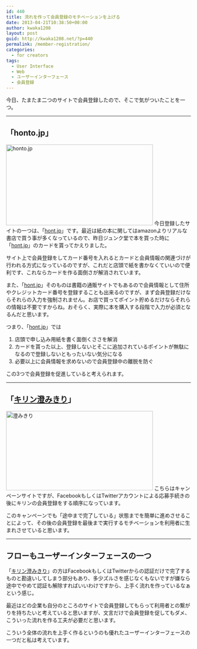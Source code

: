```yaml
---
id: 440
title: 流れを作って会員登録のモチベーションを上げる
date: 2013-04-21T10:38:50+00:00
author: kwaka1208
layout: post
guid: http://kwaka1208.net/?p=440
permalink: /member-registration/
categories:
  - for creators
tags:
  - User Interface
  - Web
  - ユーザーインターフェース
  - 会員登録
---
```

今日、たまたま二つのサイトで会員登録したので、そこで気がついたことを一つ。
<hr>
<h2>「honto.jp」</h2>
<img src="http://kwaka1208.net/wp-content/uploads/2013/04/honto.png" alt="honto.jp" width="400" height="220" class="alignnone size-full wp-image-441" />
今日登録したサイトの一つは、「<a href="http://honto.jp/">hont.jp</a>」です。最近は紙の本に関してはamazonよりリアルな書店で買う事が多くなっているので、昨日ジュンク堂で本を買った時に「<a href="http://honto.jp/">hont.jp</a>」のカードを貰ってかえりました。

サイト上で会員登録をしてカード番号を入れるとカードと会員情報の関連づけが行われる方式になっているのですが、これだと店頭で紙を書かなくていいので便利です、これならカードを作る面倒さが解消されています。

また、「<a href="http://honto.jp/">hont.jp</a>」そのものは書籍の通販サイトでもあるので会員情報として住所やクレジットカード番号を登録することも出来るのですが、まず会員登録だけならそれらの入力を強制されません。お店で買ってポイント貯めるだけならそれらの情報は不要ですからね。おそらく、実際に本を購入する段階で入力が必須となるんだと思います。

つまり、「<a href="http://honto.jp/">hont.jp</a>」では
<ol>
<li>店頭で申し込み用紙を書く面倒くささを解消</li>
<li>カードを貰った以上、登録しないとそこに追加されているポイントが無駄になるので登録しないともったいない気分になる</li>
<li>必要以上に会員情報を求めないので会員登録中の離脱を防ぐ</li>
</ol>
この3つで会員登録を促進していると考えられます。
<hr>
<h2>「<a href="http://sumikiri.jp/">キリン澄みきり</a>」</h2>
<img src="http://kwaka1208.net/wp-content/uploads/2013/04/sumikiri.png" alt="澄みきり" width="400" height="216" class="alignnone size-full wp-image-442" />
こちらはキャンペーンサイトですが、FacebookもしくはTwitterアカウントによる応募手続きの後にキリンの会員登録をする順序になっています。

このキャンペーンでも「途中まで完了している」状態までを簡単に進めさせることによって、その後の会員登録を最後まで実行するモチベーションを利用者に生まれさせていると思います。
<hr>
<h2>フローもユーザーインターフェースの一つ</h2>
「<a href="http://sumikiri.jp/">キリン澄みきり</a>」の方はFacebookもしくはTwitterからの認証だけで完了するものと勘違いしてしまう部分もあり、多少ズルさを感じなくもないですが嫌なら途中でやめて認証も解除すればいいわけですから、上手く流れを作っているなぁという感じ。

最近はどの企業も自分のところのサイトで会員登録してもらって利用者との繋がりを持ちたいと考えていると思いますが、文言だけで会員登録を促してもダメ、こういった流れを作る工夫が必要だと思います。

こういう全体の流れを上手く作るというのも優れたユーザーインターフェースの一つだと私は考えています。